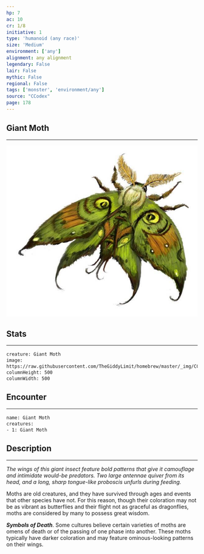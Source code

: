 ```yaml
---
hp: 7
ac: 10
cr: 1/8
initiative: 1
type: 'humanoid (any race)'    
size: 'Medium'
environment: ['any']
alignment: any alignment
legendary: False
lair: False
mythic: False
regional: False
tags: ['monster', 'environment/any']
source: "CCodex"
page: 178
---
```


## Giant Moth
---

![|600](https://raw.githubusercontent.com/TheGiddyLimit/homebrew/master/_img/CCodex/giantmoth.jpg)

## Stats
---

```statblock
creature: Giant Moth
image: https://raw.githubusercontent.com/TheGiddyLimit/homebrew/master/_img/CCodex/giantmoth_token.png
columnHeight: 500
columnWidth: 500
```

## Encounter
---

```encounter-table
name: Giant Moth
creatures:
- 1: Giant Moth
```

## Description
---
_The wings of this giant insect feature bold patterns that give it camouflage and intimidate would-be predators. Two large antennae quiver from its head, and a long, sharp tongue-like proboscis unfurls during feeding._

Moths are old creatures, and they have survived through ages and events that other species have not. For this reason, though their coloration may not be as vibrant as butterflies and their flight not as graceful as dragonflies, moths are considered by many to possess great wisdom.

**_Symbols of Death_**. Some cultures believe certain varieties of moths are omens of death or of the passing of one phase into another. These moths typically have darker coloration and may feature ominous-looking patterns on their wings.







